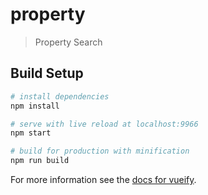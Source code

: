 # property

> Property Search

## Build Setup

``` bash
# install dependencies
npm install

# serve with live reload at localhost:9966
npm start

# build for production with minification
npm run build
```

For more information see the [docs for vueify](https://github.com/vuejs/vueify).
